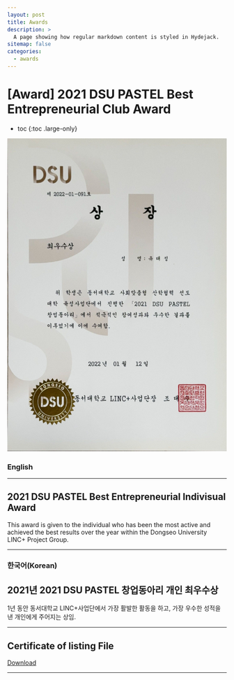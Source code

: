 ```yaml
---
layout: post
title: Awards
description: >
  A page showing how regular markdown content is styled in Hydejack.
sitemap: false
categories:
  - awards
---
```


# [Award] 2021 DSU PASTEL Best Entrepreneurial Club Award

* toc
{:toc .large-only}

![screenshot](/assets/img/blog/example-content-indi.png)

### English
---
## 2021 DSU PASTEL Best Entrepreneurial Indivisual Award
 This award is given to the individual who has been the most active and achieved the best results over the year within the Dongseo University LINC+ Project Group.
  
---

### 한국어(Korean)
## 2021년 2021 DSU PASTEL 창업동아리 개인 최우수상
  
  1년 동안 동서대학교 LINC+사업단에서 가장 활발한 활동을 하고, 가장 우수한 성적을 낸 개인에게 주어지는 상임.

---

## Certificate of listing File
[Download](https://bit.ly/4bWWqQ8)

---